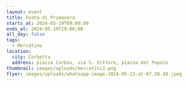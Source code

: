 ```yaml
---
layout: event
title: Feata di Primavera
starts_at: 2024-05-19T09:00:00
ends_at: 2024-05-19T19:00:00
all_day: false
tags:
  - Mercatino
location:
  city: Corbetta
  address: piazza Corbas, via S. Vittore, piazza del Popolo
thumbnail: images/uploads/mercatini3.png
flyer: images/uploads/whatsapp-image-2024-05-13-at-07.50.48.jpeg
---
```

